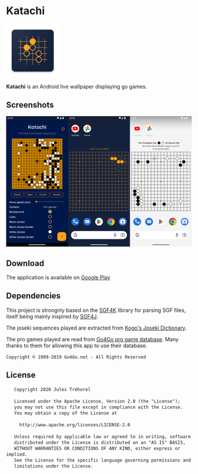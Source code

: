 # Katachi

![logo](https://github.com/Judas/Katachi/blob/master/app/src/main/res/mipmap-xxhdpi/ic_launcher.png)

**Katachi** is an Android live wallpaper displaying go games.

## Screenshots

![screenshot](https://github.com/Judas/Katachi/blob/master/screenshots/screenshots.png)

## Download

The application is available on
[Google Play](https://play.google.com/store/apps/details?id=com.judas.katachi)

## Dependencies

This project is strongnly based on the [SGF4K](https://github.com/Judas/sgf4k) library for parsing
SGF files, itself being mainly inspired by [SGF4J](https://github.com/toomasr/sgf4j).

The joseki sequences played are extracted from
[Kogo's Joseki Dictionary](https://waterfire.us/joseki.htm).

The pro games played are read from [Go4Go pro game database](https://www.go4go.net/go/). Many thanks
to them for allowing this app to use their database.

```
Copyright © 1999-2019 Go4Go.net - All Rights Reserved
```

## License

```
   Copyright 2020 Jules Tréhorel

   Licensed under the Apache License, Version 2.0 (the "License");
   you may not use this file except in compliance with the License.
   You may obtain a copy of the License at

     http://www.apache.org/licenses/LICENSE-2.0

   Unless required by applicable law or agreed to in writing, software
   distributed under the License is distributed on an "AS IS" BASIS,
   WITHOUT WARRANTIES OR CONDITIONS OF ANY KIND, either express or implied.
   See the License for the specific language governing permissions and
   limitations under the License.
```
